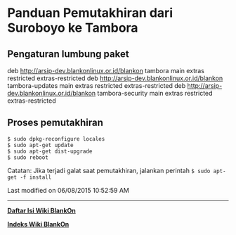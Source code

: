 # Panduan Pemutakhiran dari Suroboyo ke Tambora

## Pengaturan lumbung paket
deb http://arsip-dev.blankonlinux.or.id/blankon tambora main extras restricted
extras-restricted
deb http://arsip-dev.blankonlinux.or.id/blankon tambora-updates main extras
restricted extras-restricted
deb http://arsip-dev.blankonlinux.or.id/blankon tambora-security main extras
restricted extras-restricted

## Proses pemutakhiran

```
$ sudo dpkg-reconfigure locales
$ sudo apt-get update
$ sudo apt-get dist-upgrade
$ sudo reboot
```

Catatan: Jika terjadi galat saat pemutakhiran, jalankan perintah
`$ sudo apt-get -f install`

Last modified on 06/08/2015 10:52:59 AM
 
---
[**Daftar Isi Wiki BlankOn**](/DaftarIsi/README.md)
 
[**Indeks Wiki BlankOn**](/Indeks.md)
